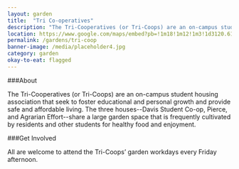 ```yaml
---
layout: garden
title:  "Tri Co-operatives"
description: "The Tri-Cooperatives (or Tri-Coops) are an on-campus student housing association that seek to foster educational and personal growth and provide safe and affordable living."
location: https://www.google.com/maps/embed?pb=!1m18!1m12!1m3!1d3120.61013781843!2d-121.75777868461046!3d38.542754175375094!2m3!1f0!2f0!3f0!3m2!1i1024!2i768!4f13.1!3m3!1m2!1s0x0%3A0x0!2zMzjCsDMyJzMzLjkiTiAxMjHCsDQ1JzIwLjEiVw!5e0!3m2!1sen!2sus!4v1459360304275
permalink: /gardens/tri-coop
banner-image: /media/placeholder4.jpg
category: garden
okay-to-eat: flagged
---
```


###About

The Tri-Cooperatives (or Tri-Coops) are an on-campus student housing association that seek to foster educational and personal growth and provide safe and affordable living. The three houses--Davis Student Co-op, Pierce, and Agrarian Effort--share a large garden space that is frequently cultivated by residents and other students for healthy food and enjoyment.

###Get Involved

All are welcome to attend the Tri-Coops’ garden workdays every Friday afternoon.


